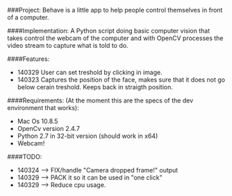 ###Project:
Behave is a little app to help people control themselves in front of a computer.

####Implementation:
A Python script doing basic computer vision that takes control the webcam of the computer and with OpenCV processes the video stream to capture what is told to do.

####Features:
- 140329 User can set treshold by clicking in image.
- 140323 Captures the position of the face, makes sure that it does not go below cerain treshold. Keeps back in straigth position.

####Requirements:
(At the moment this are the specs of the dev environment that works):
- Mac Os 10.8.5
- OpenCv version 2.4.7
- Python 2.7 in 32-bit version (should work in x64)
- Webcam!

####TODO:
- 140324 --> FIX/handle "Camera dropped frame!" output
- 140329 --> PACK it so it can be used in "one click"
- 140329 --> Reduce cpu usage.
